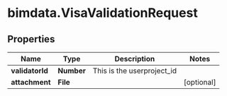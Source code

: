 # bimdata.VisaValidationRequest

## Properties

Name | Type | Description | Notes
------------ | ------------- | ------------- | -------------
**validatorId** | **Number** | This is the userproject_id | 
**attachment** | **File** |  | [optional] 


